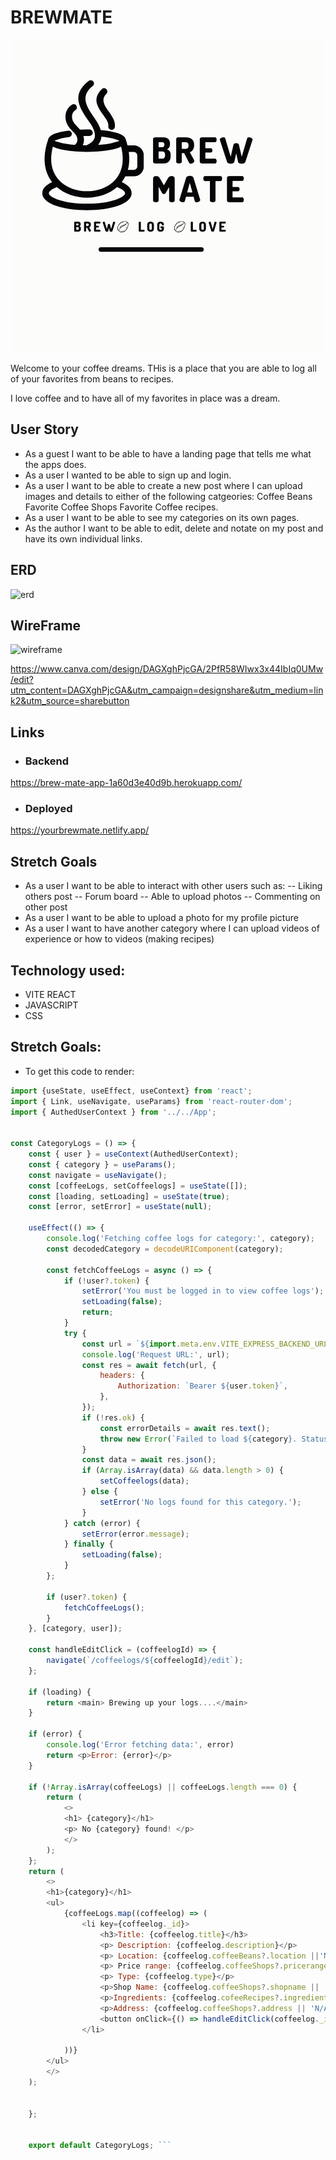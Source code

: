 # BREWMATE

![logo](image.png)

Welcome to your coffee dreams. THis is a place that you are able to log all of your favorites from beans to recipes.

I love coffee and to have all of my favorites in place was a dream. 

## User Story 
- As a guest I want to be able to have a landing page that tells me what the apps does. 
- As a user I wanted to be able to sign up and login.
- As a user I want to be able to create a new post where I can  upload images and details to either of the following catgeories: Coffee Beans  Favorite Coffee Shops Favorite Coffee recipes.
- As a user I want to be able to see my categories on its own pages. 
- As the author I want to be able to edit, delete and notate on my post and have its own individual links.


## ERD 
![erd](<Screenshot 2024-11-25 at 12.37.13 PM.png>)


## WireFrame

![wireframe](<Screenshot 2024-11-25 at 12.41.57 PM.png>)

https://www.canva.com/design/DAGXghPjcGA/2PfR58WIwx3x44IbIq0UMw/edit?utm_content=DAGXghPjcGA&utm_campaign=designshare&utm_medium=link2&utm_source=sharebutton



## Links

- ### Backend
https://brew-mate-app-1a60d3e40d9b.herokuapp.com/

- ### Deployed
https://yourbrewmate.netlify.app/

## Stretch Goals

- As a user I want to be able to interact with other users such as: 
--  Liking others post
--  Forum board
--  Able to upload photos
-- Commenting on other post 
- As a user I want to be able to upload a photo for my profile picture 
- As a user I want to have another category where I can upload videos of experience or how to videos (making recipes)


## Technology used: 
- VITE REACT 
- JAVASCRIPT
- CSS

## Stretch Goals:

- To get this code to render: 
```javascript
import {useState, useEffect, useContext} from 'react';
import { Link, useNavigate, useParams} from 'react-router-dom';
import { AuthedUserContext } from '../../App';

 
const CategoryLogs = () => {
    const { user } = useContext(AuthedUserContext);
    const { category } = useParams();
    const navigate = useNavigate();
    const [coffeeLogs, setCoffeelogs] = useState([]);
    const [loading, setLoading] = useState(true);
    const [error, setError] = useState(null);

    useEffect(() => {
        console.log('Fetching coffee logs for category:', category);
        const decodedCategory = decodeURIComponent(category);
    
        const fetchCoffeeLogs = async () => {
            if (!user?.token) {
                setError('You must be logged in to view coffee logs');
                setLoading(false);
                return;
            }
            try {
                const url = `${import.meta.env.VITE_EXPRESS_BACKEND_URL}/coffeelogs/${decodedCategory}`;
                console.log('Request URL:', url);
                const res = await fetch(url, {
                    headers: {
                        Authorization: `Bearer ${user.token}`,
                    },
                });
                if (!res.ok) {
                    const errorDetails = await res.text();
                    throw new Error(`Failed to load ${category}. Status: ${res.status}, Message: ${errorDetails}`)
                }
                const data = await res.json();
                if (Array.isArray(data) && data.length > 0) {
                    setCoffeelogs(data);
                } else {
                    setError('No logs found for this category.');
                }
            } catch (error) {
                setError(error.message);
            } finally {
                setLoading(false);
            }
        };
    
        if (user?.token) {
            fetchCoffeeLogs();
        }
    }, [category, user]);

    const handleEditClick = (coffeelogId) => {
        navigate(`/coffeelogs/${coffeelogId}/edit`);
    };

    if (loading) {
        return <main> Brewing up your logs....</main>
    }
    
    if (error) {
        console.log('Error fetching data:', error)
        return <p>Error: {error}</p>
    }

    if (!Array.isArray(coffeeLogs) || coffeeLogs.length === 0) {
        return (
            <>
            <h1> {category}</h1>
            <p> No {category} found! </p>
            </>
        );
    };
    return (
        <>
        <h1>{category}</h1>
        <ul>
            {coffeeLogs.map((coffeelog) => (
                <li key={coffeelog._id}>
                    <h3>Title: {coffeelog.title}</h3>
                    <p> Description: {coffeelog.description}</p>
                    <p> Location: {coffeelog.coffeeBeans?.location ||'N/A'}</p>
                    <p> Price range: {coffeelog.coffeeShops?.pricerange || 'N/A'}</p>
                    <p> Type: {coffeelog.type}</p>
                    <p>Shop Name: {coffeelog.coffeeShops?.shopname || 'N/a'}</p>
                    <p>Ingredients: {coffeelog.cofeeRecipes?.ingredients || 'N/A'}</p>
                    <p>Address: {coffeelog.coffeeShops?.address || 'N/A'}</p>
                    <button onClick={() => handleEditClick(coffeelog._id)}>Edit</button>
                </li>
              
            ))}
        </ul>
        </>
    );


    };


    export default CategoryLogs; ```








